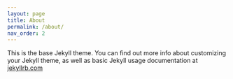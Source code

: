 ```yaml
---
layout: page
title: About
permalink: /about/
nav_order: 2
---
```


This is the base Jekyll theme. You can find out more info about customizing your Jekyll theme, as well as basic Jekyll usage documentation at [jekyllrb.com](http://jekyllrb.com/)
